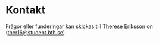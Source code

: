 Kontakt
==============================================

Frågor eller funderingar kan skickas till [Therese Eriksson](#) on (ther16@student.bth.se).
